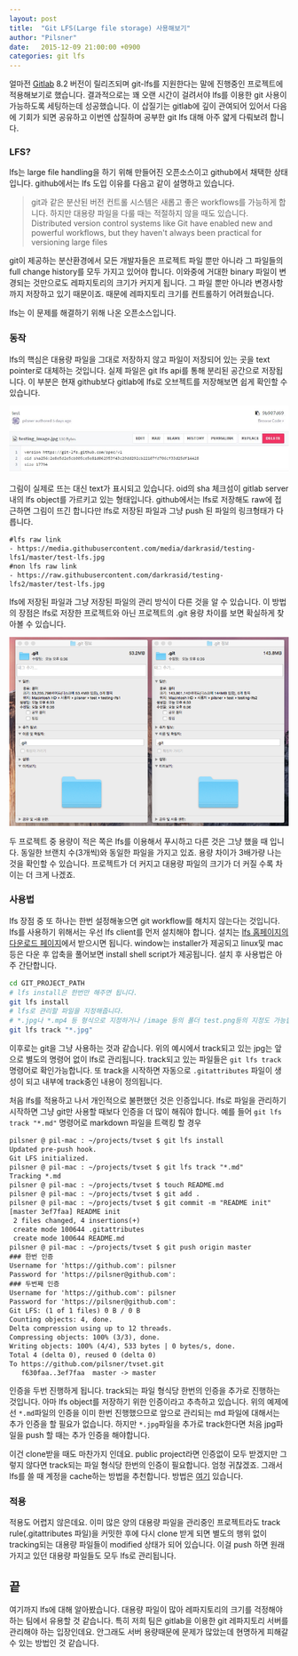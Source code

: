 ```yaml
---
layout: post
title:  "Git LFS(Large file storage) 사용해보기"
author: "Pilsner"
date:   2015-12-09 21:00:00 +0900
categories: git lfs
---
```



얼마전 [Gitlab](https://about.gitlab.com/) 8.2 버전이 릴리즈되며 git-lfs를 지원한다는 말에 진행중인 프로젝트에 적용해보기로 했습니다.
결과적으로는 꽤 오랜 시간이 걸려서야 lfs를 이용한 git 사용이 가능하도록 세팅하는데 성공했습니다. 이 삽질기는 gitlab에 깊이 관여되어 있어서 다음에 기회가 되면 공유하고 이번엔 삽질하며 공부한 git lfs 대해 아주 얇게 다뤄보려 합니다.

### LFS?
lfs는 large file handling을 하기 위해 만들어진 오픈소스이고 github에서 채택한 상태입니다.
github에서는 lfs 도입 이유를 다음고 같이 설명하고 있습니다.

>git과 같은 분산된 버전 컨트롤 시스템은 새롭고 좋은 workflows를 가능하게 합니다.
하지만 대용량 파일을 다룰 때는 적절하지 않을 때도 있습니다.
Distributed version control systems like Git have enabled new and powerful workflows,
but they haven't always been practical for versioning large files

git이 제공하는 분산환경에서 모든 개발자들은 프로젝트 파일 뿐만 아니라 그 파일들의 full change history를 모두 가지고 있어야 합니다.
이와중에 거대한 binary 파일이 변경되는 것만으로도 레파지토리의 크기가 커지게 됩니다. 그 파일 뿐만 아니라 변경사항까지 저장하고 있기 때문이죠. 때문에 레파지토리 크기를 컨트롤하기 어려웠습니다.

lfs는 이 문제를 해결하기 위해 나온 오픈소스입니다.

### 동작
lfs의 핵심은 대용량 파일을 그대로 저장하지 않고 파일이 저장되어 있는 곳을 text pointer로 대체하는 것입니다. 실제 파일은 git lfs api를 통해 분리된 공간으로 저장됩니다.
이 부분은 현재 github보다 gitlab에 lfs로 오브젝트를 저장해보면 쉽게 확인할 수 있습니다.

![gitlab-lfs-text-pointer](https://raw.githubusercontent.com/darkrasid/pilsner/gh-pages/image/gitlab-lfs-pointer.JPG)

그림이 실제로 뜨는 대신 text가 표시되고 있습니다. oid의 sha 체크섬이 gitlab server내의 lfs object를 가르키고 있는 형태입니다.
github에서는 lfs로 저장해도 raw에 접근하면 그림이 뜨긴 합니다만 lfs로 저장된 파일과 그냥 push 된 파일의 링크형태가 다릅니다.

```
#lfs raw link
- https://media.githubusercontent.com/media/darkrasid/testing-lfs1/master/test-lfs.jpg
#non lfs raw link
- https://raw.githubusercontent.com/darkrasid/testing-lfs2/master/test-lfs.jpg
```

lfs에 저장된 파일과 그냥 저장된 파일의 관리 방식이 다른 것을 알 수 있습니다. 이 방법의 장점은 lfs로 저장한 프로젝트와 아닌 프로젝트의 .git 용량 차이를 보면 확실하게 찾아볼 수 있습니다.

![diff-lfs-nonlfs](https://raw.githubusercontent.com/darkrasid/pilsner/gh-pages/image/diff-lfs-non-lfs.png)

두 프로젝트 중 용량이 적은 쪽은 lfs를 이용해서 푸시하고 다른 것은 그냥 했을 때 입니다. 동일한 브랜치 수(3개씩)와 동일한 파일을 가지고 있죠.
용량 차이가 3배가량 나는 것을 확인할 수 있습니다. 프로젝트가 더 커지고 대용량 파일의 크기가 더 커질 수록 차이는 더 크게 나겠죠.

### 사용법
lfs 장점 중 또 하나는 한번 설정해놓으면 git workflow를 해치지 않는다는 것입니다. lfs를 사용하기 위해서는 우선 lfs client를 먼저 설치해야 합니다.
설치는 [lfs 홈페이지의 다운로드 페이지](https://github.com/github/git-lfs/releases/tag/v1.1.0)에서 받으시면 됩니다. window는 installer가 제공되고
linux및 mac등은 다운 후 압축을 풀어보면 install shell script가 제공됩니다. 설치 후 사용법은 아주 간단합니다.

```bash
cd GIT_PROJECT_PATH
# lfs install은 한번만 해주면 됩니다.
git lfs install
# lfs로 관리할 파일을 지정해줍니다.
# *.jpg나 *.mp4 등 형식으로 지정하거나 /image 등의 폴더 test.png등의 지정도 가능합니다.
git lfs track "*.jpg"
```

이후로는 git을 그냥 사용하는 것과 같습니다. 위의 예시에서 track되고 있는 jpg는 앞으로 별도의 명령어 없이 lfs로 관리됩니다.
track되고 있는 파일들은 `git lfs track` 명령어로 확인가능합니다. 또 track을 시작하면 자동으로 `.gitattributes` 파일이 생성이 되고 내부에 track중인 내용이 정의됩니다.

처음 lfs를 적용하고 나서 개인적으로 불편했던 것은 인증입니다. lfs로 파일을 관리하기 시작하면 그냥 git만 사용할 때보다 인증을 더 많이 해줘야 합니다.
예를 들어 `git lfs track "*.md"` 명령어로 markdown 파일을 트랙킹 할 경우

```
pilsner @ pil-mac : ~/projects/tvset $ git lfs install
Updated pre-push hook.
Git LFS initialized.
pilsner @ pil-mac : ~/projects/tvset $ git lfs track "*.md"
Tracking *.md
pilsner @ pil-mac : ~/projects/tvset $ touch README.md
pilsner @ pil-mac : ~/projects/tvset $ git add .
pilsner @ pil-mac : ~/projects/tvset $ git commit -m "README init"
[master 3ef7faa] README init
 2 files changed, 4 insertions(+)
 create mode 100644 .gitattributes
 create mode 100644 README.md
pilsner @ pil-mac : ~/projects/tvset $ git push origin master
### 한번 인증
Username for 'https://github.com': pilsner
Password for 'https://pilsner@github.com':
### 두번째 인증
Username for 'https://github.com': pilsner
Password for 'https://pilsner@github.com':
Git LFS: (1 of 1 files) 0 B / 0 B                                                                                                                                                                                                                                                                                                                                          Counting objects: 4, done.
Delta compression using up to 12 threads.
Compressing objects: 100% (3/3), done.
Writing objects: 100% (4/4), 533 bytes | 0 bytes/s, done.
Total 4 (delta 0), reused 0 (delta 0)
To https://github.com/pilsner/tvset.git
   f630faa..3ef7faa  master -> master
```

인증을 두번 진행하게 됩니다. track되는 파일 형식당 한번의 인증을 추가로 진행하는 것입니다. 아마 lfs object를 저장하기 위한 인증이라고 추측하고 있습니다.
위의 예제에선 `*.md`파일의 인증을 이미 한번 진행했으므로 앞으로 관리되는 md 파일에 대해서는 추가 인증을 할 필요가 없습니다. 하지만 `*.jpg`파일을 추가로 track한다면
처음 jpg파일을 push 할 때는 추가 인증을 해야합니다.

이건 clone받을 때도 마찬가지 인데요. public project라면 인증없이 모두 받겠지만 그렇지 않다면 track되는 파일 형식당 한번의 인증이 필요합니다. 엄청 귀찮겠죠.
그래서 lfs를 쓸 때 계정을 cache하는 방법을 추천합니다. 방법은 [여기](https://help.github.com/articles/caching-your-github-password-in-git/) 있습니다.

### 적용
적용도 어렵지 않은데요. 이미 많은 양의 대용량 파일을 관리중인 프로젝트라도 track rule(.gitattributes 파일)을 커밋한 후에 다시 clone 받게 되면 별도의 행위 없이
tracking되는 대용량 파일들이 modified 상태가 되어 있습니다. 이걸 push 하면 원래 가지고 있던 대용량 파일들도 모두 lfs로 관리됩니다.

## 끝
여기까지 lfs에 대해 알아봤습니다. 대용량 파일이 많아 레파지토리의 크기를 걱정해야 하는 팀에서 유용할 것 같습니다.
특히 저희 팀은 gitlab을 이용한 git 레파지토리 서버를 관리해야 하는 입장인데요.
안그래도 서버 용량때문에 문제가 많았는데 현명하게 피해갈 수 있는 방법인 것 같습니다.

